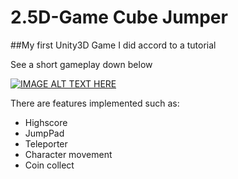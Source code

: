 # 2.5D-Game Cube Jumper

##My first Unity3D Game I did accord to a tutorial

See a short gameplay down below

[![IMAGE ALT TEXT HERE](http://img.youtube.com/vi/RF4GMr1ACp0/0.jpg)](https://www.youtube.com/watch?v=RF4GMr1ACp0&feature=youtu.be)

There are features implemented such as:

 - Highscore
 - JumpPad
 - Teleporter
 - Character movement
 - Coin collect



